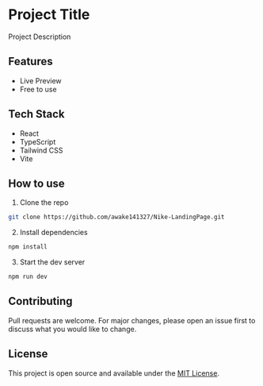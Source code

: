 # Project Title

Project Description

## Features

- Live Preview
- Free to use

## Tech Stack

- React
- TypeScript
- Tailwind CSS
- Vite

## How to use

1. Clone the repo

```bash
git clone https://github.com/awake141327/Nike-LandingPage.git
```

2. Install dependencies

```bash
npm install
```

3. Start the dev server

```bash
npm run dev
```

## Contributing

Pull requests are welcome. For major changes, please open an issue first to discuss what you would like to change.

## License

This project is open source and available under the [MIT License](LICENSE).
